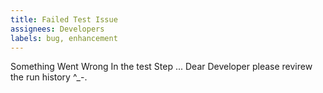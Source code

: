 ```yaml
---
title: Failed Test Issue 
assignees: Developers
labels: bug, enhancement
---
```

Something Went Wrong In the test Step ... Dear Developer please revirew the run history ^_-. 